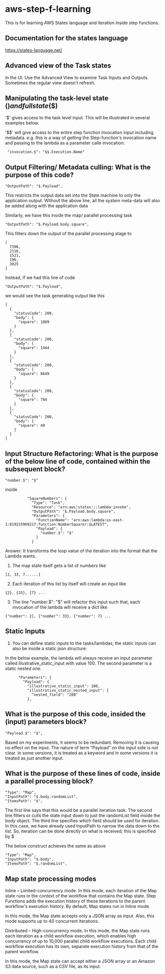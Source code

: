# aws-step-f-learning

This is for learning AWS States language and iteration inside step functions.

## Documentation for the states language

https://states-language.net/

## Advanced view of the Task states

In the UI. Use the Advanced View to examine Task Inputs and Outputs. Sometimes the regular view doesn't refresh.

## Manipulating the task-level state ($) and full state ($$)

'$' gives access to the task level input. This will be illustrated in several examples below.

'$$' will give access to the entire step function invocation input including metadata. 
e.g. this is a way of getting the Step-function's invocation name and passing to the lambda as a parameter calle invocation:

```
 "invocation.$": "$$.Execution.Name"
```

## Output Filtering/ Metadata culling: What is the purpose of this code? 
```
"OutputPath": "$.Payload",
```
This restricts the output data set into the State machine to only the application output. Without the above line, all the system meta-data will also be added along with the application data

Similarly, we have this inside the map/ parallel processing task
```
"OutputPath": "$.Payload.body.square",
```
This filters down the output of the parallel processing stage to 
```
[
  7396,
  2116,
  1521,
  196,
  3025
]
```
Instead, if we had this line of code
```
"OutputPath": "$.Payload",
```
we would see the task generating output like this
```
[
  {
    "statusCode": 200,
    "body": {
      "square": 1089
    }
  },
  {
    "statusCode": 200,
    "body": {
      "square": 1444
    }
  },
  {
    "statusCode": 200,
    "body": {
      "square": 8649
    }
  },
  {
    "statusCode": 200,
    "body": {
      "square": 784
    }
  },
  {
    "statusCode": 200,
    "body": {
      "square": 49
    }
  }
] 
```

## Input Structure Refactoring: What is the purpose of the below line of code, contained within the subsequent block?

```
"number.$": "$"
```

inside

```
          "SquareNumbers": {
            "Type": "Task",
            "Resource": "arn:aws:states:::lambda:invoke",
            "OutputPath": "$.Payload.body.square",
            "Parameters": {
              "FunctionName": "arn:aws:lambda:us-east-1:819215969217:function:NumberSquarer:$LATEST",
              "Payload": {
                "number.$": "$"
              }
            }
```

Answer: It transforms the loop value of the iteration into the format that the Lambda wants.

1. The map state itself gets a list of numbers like 
```
[2, 33, 7......]
```
2. Each iteration of this list by itself will create an input like 
```
{2}, {33}, {7} ...
```
3. The line "number.$": "$" will refactor this input such that, each invocation of the lambda will receive a dict like 
```
{"number": 2}, {"number": 33}, {"number": 7} ...
```

## Static Inputs

1. You can define static inputs to the tasks/lambdas, the static inputs can also be inside a static json structure:

In the below example, the lambda will always receive an input parameter called illustrative_static_input with value 100. The second parameter is a static nested one.
```
      "Parameters": {
        "Payload": {          
          "illustrative_static_input": 100,
          "illustrative_static_nested_input": {
            "nested_field": "200"
          },
```

## What is the purpose of this code, insided the (input) parameters block?
```
"Payload.$": "$",
```
Based on my experiments, it seems to be redundant. Removing it is causing no effect on the input. The nature of term "Payload" on the input side is not clear. In some versions, it is treated as a keyword and in some versions it is treated as just another input.

## What is the purpose of these lines of code, inside a parallel processing block?
```
"Type": "Map",
"InputPath": "$.body.randomList",
"ItemsPath": "$",
```

The first line says that this would be a parallel iteration task. 
The second line filters or culls the state input down to just the randomList field inside the body object.
The third line specifies which field should be used for iteration. In this case, we have already used InputPath to narrow the data down to the list. So, iteration can be done directly on what is received; this is specified by $

The below construct achieves the same as above

```
"Type": "Map",
"InputPath": "$.body",
"ItemsPath": "$.randomList",
```



## Map state processing modes

Inline – Limited-concurrency mode. In this mode, each iteration of the Map state runs in the context of the workflow that contains the Map state. Step Functions adds the execution history of these iterations to the parent workflow's execution history. By default, Map states run in Inline mode.

In this mode, the Map state accepts only a JSON array as input. Also, this mode supports up to 40 concurrent iterations.


Distributed – High-concurrency mode. In this mode, the Map state runs each iteration as a child workflow execution, which enables high concurrency of up to 10,000 parallel child workflow executions. Each child workflow execution has its own, separate execution history from that of the parent workflow.

In this mode, the Map state can accept either a JSON array or an Amazon S3 data source, such as a CSV file, as its input.

